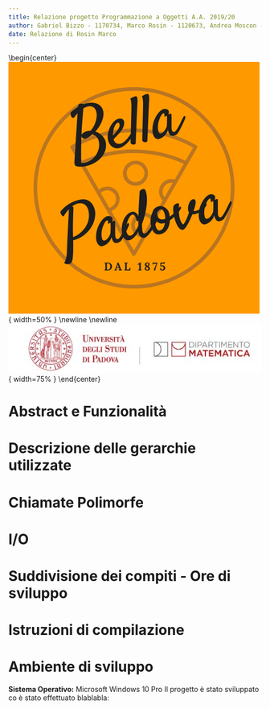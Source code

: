```yaml
---
title: Relazione progetto Programmazione a Oggetti A.A. 2019/20
author: Gabriel Bizzo - 1170734, Marco Rosin - 1120673, Andrea Moscon - 1121217
date: Relazione di Rosin Marco
---
```

\begin{center}
![bellaPadova](./logo.png){ width=50% }
 \newline \newline ![Università degli Studi di Padova | Dipartimento di Matematica](./uniPD_DM.jpg){ width=75% }
\end{center}

# Abstract e Funzionalità

# Descrizione delle gerarchie utilizzate

# Chiamate Polimorfe

# I/O

# Suddivisione dei compiti - Ore di sviluppo 

# Istruzioni di compilazione

# Ambiente di sviluppo

**Sistema Operativo:** Microsoft Windows 10 Pro
Il progetto è stato sviluppato co è stato effettuato blablabla: